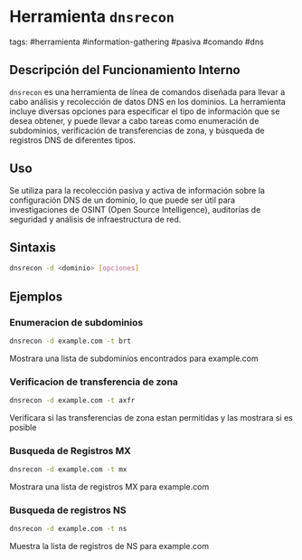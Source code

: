 # Herramienta `dnsrecon`

tags: #herramienta #information-gathering #pasiva #comando #dns

## Descripción del Funcionamiento Interno
`dnsrecon` es una herramienta de línea de comandos diseñada para llevar a cabo análisis y recolección de datos DNS en los dominios. La herramienta incluye diversas opciones para especificar el tipo de información que se desea obtener, y puede llevar a cabo tareas como enumeración de subdominios, verificación de transferencias de zona, y búsqueda de registros DNS de diferentes tipos.

## Uso
Se utiliza para la recolección pasiva y activa de información sobre la configuración DNS de un dominio, lo que puede ser útil para investigaciones de OSINT (Open Source Intelligence), auditorías de seguridad y análisis de infraestructura de red.

## Sintaxis
```bash
dnsrecon -d <dominio> [opciones]
```

## Ejemplos 

### Enumeracion de subdominios

```bash
dnsrecon -d example.com -t brt
```

Mostrara una lista de subdominios encontrados para example.com
### Verificacion de transferencia de zona 

```bash
dnsrecon -d example.com -t axfr 
```

Verificara si las transferencias de zona estan permitidas y las mostrara si es posible

### Busqueda de Registros MX

```bash
dnsrecon -d example.com -t mx
```

Mostrara una lista de registros MX para example.com

### Busqueda de registros NS

```bash
dnsrecon -d example.com -t ns
```

Muestra la lista de registros de NS para example.com